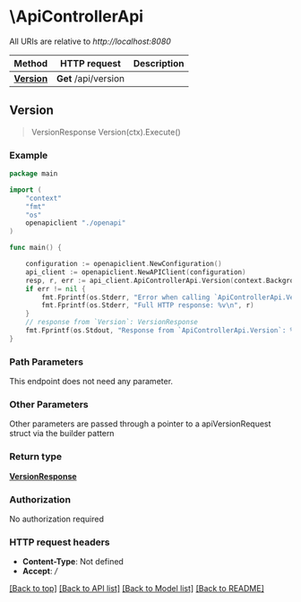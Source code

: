 # \ApiControllerApi

All URIs are relative to *http://localhost:8080*

Method | HTTP request | Description
------------- | ------------- | -------------
[**Version**](ApiControllerApi.md#Version) | **Get** /api/version | 



## Version

> VersionResponse Version(ctx).Execute()



### Example

```go
package main

import (
    "context"
    "fmt"
    "os"
    openapiclient "./openapi"
)

func main() {

    configuration := openapiclient.NewConfiguration()
    api_client := openapiclient.NewAPIClient(configuration)
    resp, r, err := api_client.ApiControllerApi.Version(context.Background()).Execute()
    if err != nil {
        fmt.Fprintf(os.Stderr, "Error when calling `ApiControllerApi.Version``: %v\n", err)
        fmt.Fprintf(os.Stderr, "Full HTTP response: %v\n", r)
    }
    // response from `Version`: VersionResponse
    fmt.Fprintf(os.Stdout, "Response from `ApiControllerApi.Version`: %v\n", resp)
}
```

### Path Parameters

This endpoint does not need any parameter.

### Other Parameters

Other parameters are passed through a pointer to a apiVersionRequest struct via the builder pattern


### Return type

[**VersionResponse**](VersionResponse.md)

### Authorization

No authorization required

### HTTP request headers

- **Content-Type**: Not defined
- **Accept**: */*

[[Back to top]](#) [[Back to API list]](../README.md#documentation-for-api-endpoints)
[[Back to Model list]](../README.md#documentation-for-models)
[[Back to README]](../README.md)

